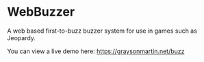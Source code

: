 # WebBuzzer
A web based first-to-buzz buzzer system for use in games such as Jeopardy.

You can view a live demo here: https://graysonmartin.net/buzz
